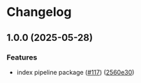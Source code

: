 # Changelog

## 1.0.0 (2025-05-28)


### Features

* index pipeline package ([#117](https://github.com/vasco-santos/hash-stream/issues/117)) ([2560e30](https://github.com/vasco-santos/hash-stream/commit/2560e302147a42829d613e5332369475d8ed0a71))
